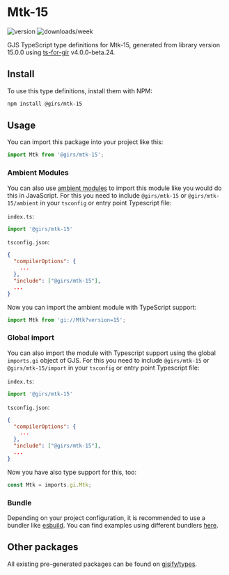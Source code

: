 
# Mtk-15

![version](https://img.shields.io/npm/v/@girs/mtk-15)
![downloads/week](https://img.shields.io/npm/dw/@girs/mtk-15)


GJS TypeScript type definitions for Mtk-15, generated from library version 15.0.0 using [ts-for-gir](https://github.com/gjsify/ts-for-gir) v4.0.0-beta.24.


## Install

To use this type definitions, install them with NPM:
```bash
npm install @girs/mtk-15
```

## Usage

You can import this package into your project like this:
```ts
import Mtk from '@girs/mtk-15';
```

### Ambient Modules

You can also use [ambient modules](https://github.com/gjsify/ts-for-gir/tree/main/packages/cli#ambient-modules) to import this module like you would do this in JavaScript.
For this you need to include `@girs/mtk-15` or `@girs/mtk-15/ambient` in your `tsconfig` or entry point Typescript file:

`index.ts`:
```ts
import '@girs/mtk-15'
```

`tsconfig.json`:
```json
{
  "compilerOptions": {
    ...
  },
  "include": ["@girs/mtk-15"],
  ...
}
```

Now you can import the ambient module with TypeScript support: 

```ts
import Mtk from 'gi://Mtk?version=15';
```

### Global import

You can also import the module with Typescript support using the global `imports.gi` object of GJS.
For this you need to include `@girs/mtk-15` or `@girs/mtk-15/import` in your `tsconfig` or entry point Typescript file:

`index.ts`:
```ts
import '@girs/mtk-15'
```

`tsconfig.json`:
```json
{
  "compilerOptions": {
    ...
  },
  "include": ["@girs/mtk-15"],
  ...
}
```

Now you have also type support for this, too:

```ts
const Mtk = imports.gi.Mtk;
```

### Bundle

Depending on your project configuration, it is recommended to use a bundler like [esbuild](https://esbuild.github.io/). You can find examples using different bundlers [here](https://github.com/gjsify/ts-for-gir/tree/main/examples).

## Other packages

All existing pre-generated packages can be found on [gjsify/types](https://github.com/gjsify/types).

